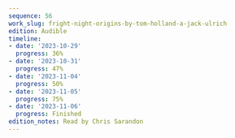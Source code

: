 ```yaml
---
sequence: 56
work_slug: fright-night-origins-by-tom-holland-a-jack-ulrich
edition: Audible
timeline:
- date: '2023-10-29'
  progress: 36%
- date: '2023-10-31'
  progress: 47%
- date: '2023-11-04'
  progress: 50%
- date: '2023-11-05'
  progress: 75%
- date: '2023-11-06'
  progress: Finished
edition_notes: Read by Chris Sarandon
---
```



